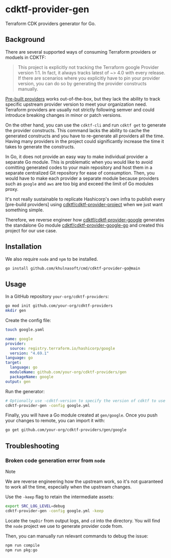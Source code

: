 # cdktf-provider-gen

Terraform CDK providers generator for Go.

## Background

There are several supported ways of consuming Terraform providers or moduels in CDKTF:

> This project is explicitly not tracking the Terraform google Provider version 1:1. In fact, it always tracks latest of ~> 4.0 with every release. If there are scenarios where you explicitly have to pin your provider version, you can do so by generating the provider constructs manually.

[Pre-built providers] works out-of-the-box, but they lack the ability to track specific upstream provider version to meet your organization need. 
Terraform providers are usually not strictly following semver and could introduce breaking changes in minor or patch versions.

On the other hand, you can use the `cdktf-cli` and run `cdktf get` to generate the provider constructs.
This command lacks the ability to cache the generated constructs and you have to re-generate all providers all the time. Having many providers in the project could significantly increase the time it takes to generate the constructs. 

In Go, it does not provide an easy way to make individual provider a separate Go module. This is problematic when you would like to avoid comitting generated codes to your main repository and host them in a separate centralized Git repository for ease of consumption. Then, you would have to make each provider a separate module because providers such as `google` and `aws` are too big and exceed the limit of Go modules proxy.

It's not really sustainable to replicate Hashicorp's own infra to publish every [pre-build providers] using [cdktf/cdktf-provider-project] when we just want something simple.

Therefore, we reverse engineer how [cdktf/cdktf-provider-google] generates the standalone Go module [cdktf/cdktf-provider-google-go] and created this project for our use case.

## Installation

We also require `node` and `npm` to be installed.

```sh
go install github.com/khulnasoft/cmd/cdktf-provider-go@main 
```

## Usage

In a GitHub repository `your-org/cdktf-providers`:

```sh
go mod init github.com/your-org/cdktf-providers
mkdir gen
```

Create the config file:

```sh
touch google.yaml
```

```yaml
name: google
provider:
  source: registry.terraform.io/hashicorp/google
  version: "4.69.1"
language: go
target:
  language: go
  moduleName: github.com/your-org/cdktf-providers/gen
  packageName: google
output: gen
```

Run the generator:

```sh
# Optionally use -cdktf-version to specify the version of cdktf to use
cdktf-provider-gen -config google.yml
```

Finally, you will have a Go module created at `gen/google`. Once you push your changes to remote, you can import it with:

```sh
go get github.com/your-org/cdktf-providers/gen/google
```

## Troubleshooting

### Broken code generation error from `node`

> [!NOTE]
> We are reverse engineering how the upstream work, so it's not guaranteed to work all the time, especially when the upstream changes.

Use the `-keep` flag to retain the intermediate assets:

```sh
export SRC_LOG_LEVEL=debug
cdktf-provider-gen -config google.yml -keep
```

Locate the `tmpDir` from output logs, and `cd` into the directory. You will find the `node` project we use to generate provider code from. 

Then, you can manually run relevant commands to debug the issue:

```sh
npm run compile
npm run pkg:go
```

[pre-built providers]: https://developer.hashicorp.com/terraform/cdktf/concepts/providers#install-pre-built-providerss
[cdktf/cdktf-provider-google]: https://github.com/cdktf/cdktf-provider-google
[cdktf/cdktf-provider-google-go]: https://github.com/cdktf/cdktf-provider-google-go
[cdktf/cdktf-provider-project]: https://github.com/cdktf/cdktf-provider-project